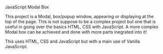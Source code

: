 JavaScript Modal Box

This project is a Modal, box/popup window, appearing or displaying at the top of the page. This is not suppose to be a complex project but one that is useful in going over the basics HTML, CSS with JavaScript. A more complex Modal box can be achieved and done with more parts inegrated into it!

This uses HTML, CSS and JavaScript but with a main use of Vanilla JavaScript.